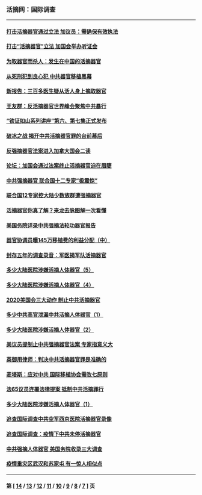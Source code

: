 ### 活摘网：国际调查
---
#### [打击活摘器官通过立法 加议员：需确保有效执法](../../pages/nf5947/n13886356.md?01230430) 
#### [打击“活摘器官”立法 加国会举办听证会](../../pages/nf5947/n13869362.md?01230430) 
#### [为取器官而杀人：发生在中国的活摘器官](../../pages/nf5947/n13794731.md?01230430) 
#### [从死刑犯到良心犯 中共器官移植黑幕](../../pages/nf5947/n13764669.md?01230430) 
#### [新报告：三百多医生疑从活人身上摘取器官](../../pages/nf5947/n13703044.md?01230430) 
#### [王友群：反活摘器官世界峰会聚焦中共暴行](../../pages/nf5947/n13250738.md?01230430) 
#### [“铁证如山系列讲座”第六、第七集正式发布](../../pages/nf5947/n13106287.md?01230430) 
#### [破冰之战 揭开中共活摘器官罪的台前幕后](../../pages/nf5947/n13082457.md?01230430) 
#### [反强摘器官法案进入加拿大国会二读](../../pages/nf5947/n13033450.md?01230430) 
#### [论坛：加国会通过法案终止活摘器官迫在眉睫](../../pages/nf5947/n13029839.md?01230430) 
#### [中共强摘器官 联合国十二专家“极震惊”](../../pages/nf5947/n13024313.md?01230430) 
#### [联合国12专家控大陆少数族群遭强摘器官](../../pages/nf5947/n13023877.md?01230430) 
#### [活摘器官你真了解？来龙去脉图解一次看懂](../../pages/nf5947/n13013820.md?01230430) 
#### [美国务院详录中共强摘法轮功器官报告](../../pages/nf5947/n12944519.md?01230430) 
#### [器官协调员曝145万移植费的利益分配（中）](../../pages/nf5947/n12894547.md?01230430) 
#### [封存五年的调查录音：军医揭军队活摘器官](../../pages/nf5947/n12798692.md?01230430) 
#### [多少大陆医院涉嫌活摘人体器官（5）](../../pages/nf5947/n12768383.md?01230430) 
#### [多少大陆医院涉嫌活摘人体器官（4）](../../pages/nf5947/n12664434.md?01230430) 
#### [2020美国会三大动作 制止中共活摘器官](../../pages/nf5947/n12682004.md?01230430) 
#### [多少中共高官泄漏中共活摘人体器官（1）](../../pages/nf5947/n12671234.md?01230430) 
#### [多少大陆医院涉嫌活摘人体器官（2）](../../pages/nf5947/n12655589.md?01230430) 
#### [美议员提制止中共强摘器官法案 专家指意义大](../../pages/nf5947/n12630561.md?01230430) 
#### [英御用律师：判决中共活摘器官罪是准确的](../../pages/nf5947/n12580740.md?01230430) 
#### [麦塔斯：应对中共 国际移植协会需改七原则](../../pages/nf5947/n12514711.md?01230430) 
#### [法65议员连署法律提案 抵制中共活摘罪行](../../pages/nf5947/n12437047.md?01230430) 
#### [多少大陆医院涉嫌活摘人体器官（1）](../../pages/nf5947/n12414284.md?01230430) 
#### [追查国际调查中共空军西京医院活摘器官录像](../../pages/nf5947/n12348837.md?01230430) 
#### [追查国际调查：疫情下中共未停活摘器官](../../pages/nf5947/n12273415.md?01230430) 
#### [中共强摘人体器官 美国务院收录三大调查](../../pages/nf5947/n12181488.md?01230430) 
#### [疫情重灾区武汉和苏家屯 有一惊人相似点](../../pages/nf5947/n12150824.md?01230430) 

---
#### 第 [ [14](./14.md?01230430) / [13](./13.md?01230430) / [12](./12.md?01230430) / [11](./11.md?01230430) / [10](./10.md?01230430) / [9](./9.md?01230430) / [8](./8.md?01230430) / [7](./7.md?01230430) ] 页
